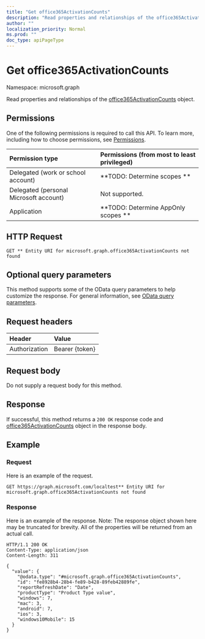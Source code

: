 ```yaml
---
title: "Get office365ActivationCounts"
description: "Read properties and relationships of the office365ActivationCounts object."
author: ""
localization_priority: Normal
ms.prod: ""
doc_type: apiPageType
---
```


# Get office365ActivationCounts

Namespace: microsoft.graph

Read properties and relationships of the [office365ActivationCounts](../resources/office365activationcounts.md) object.

## Permissions
One of the following permissions is required to call this API. To learn more, including how to choose permissions, see [Permissions](/concepts/permissions-reference.md).

|Permission type|Permissions (from most to least privileged)|
|:---|:---|
|Delegated (work or school account)|**TODO: Determine scopes **|
|Delegated (personal Microsoft account)|Not supported.|
|Application|**TODO: Determine AppOnly scopes **|

## HTTP Request
<!-- {
  "blockType": "ignored"
}
-->
``` http
GET ** Entity URI for microsoft.graph.office365ActivationCounts not found
```

## Optional query parameters
This method supports some of the OData query parameters to help customize the response. For general information, see [OData query parameters](/graph/query-parameters).

## Request headers
|Header|Value|
|:---|:---|
|Authorization|Bearer {token}|

## Request body
Do not supply a request body for this method.

## Response
If successful, this method returns a `200 OK` response code and [office365ActivationCounts](../resources/office365activationcounts.md) object in the response body.

## Example

### Request
Here is an example of the request.
<!-- {
  "blockType": "request",
  "name": "get_office365activationcounts"
}
-->
``` http
GET https://graph.microsoft.com/localtest** Entity URI for microsoft.graph.office365ActivationCounts not found
```

### Response
Here is an example of the response. Note: The response object shown here may be truncated for brevity. All of the properties will be returned from an actual call.
<!-- {
  "blockType": "response",
  "truncated": true,
  "@odata.type": "microsoft.graph.office365ActivationCounts"
}
-->
``` http
HTTP/1.1 200 OK
Content-Type: application/json
Content-Length: 311

{
  "value": {
    "@odata.type": "#microsoft.graph.office365ActivationCounts",
    "id": "fe8928b4-28b4-fe89-b428-89feb42889fe",
    "reportRefreshDate": "Date",
    "productType": "Product Type value",
    "windows": 7,
    "mac": 3,
    "android": 7,
    "ios": 3,
    "windows10Mobile": 15
  }
}
```

